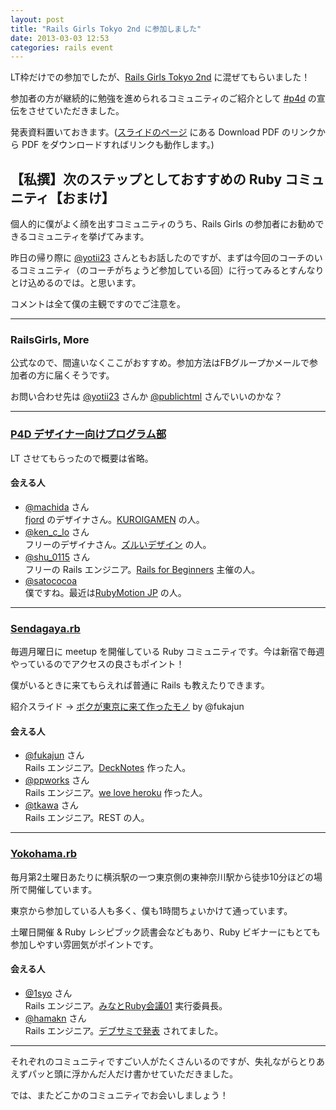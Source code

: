 ```yaml
---
layout: post
title: "Rails Girls Tokyo 2nd に参加しました"
date: 2013-03-03 12:53
categories: rails event
---
```

LT枠だけでの参加でしたが、[Rails Girls Tokyo 2nd](http://railsgirls.com/tokyo) に混ぜてもらいました！

参加者の方が継続的に勉強を進められるコミュニティのご紹介として [#p4d](http://prog4designer.github.com/) の宣伝をさせていただきました。

発表資料置いておきます。([スライドのページ](https://speakerdeck.com/satococoa/p4d-rails-girls-tokyo-2nd) にある Download PDF のリンクから PDF をダウンロードすればリンクも動作します。)

<script async class="speakerdeck-embed" data-id="b3a93dc064cc013060a912313916f057" data-ratio="1.2994923857868" src="//speakerdeck.com/assets/embed.js"></script>


## 【私撰】次のステップとしておすすめの Ruby コミュニティ【おまけ】

個人的に僕がよく顔を出すコミュニティのうち、Rails Girls の参加者にお勧めできるコミュニティを挙げてみます。

昨日の帰り際に [@yotii23](https://twitter.com/yotii23) さんともお話したのですが、まずは今回のコーチのいるコミュニティ（のコーチがちょうど参加している回）に行ってみるとすんなりとけ込めるのでは。と思います。

コメントは全て僕の主観ですのでご注意を。

----

### RailsGirls, More

公式なので、間違いなくここがおすすめ。参加方法はFBグループかメールで参加者の方に届くそうです。

お問い合わせ先は [@yotii23](https://twitter.com/yotii23) さんか [@publichtml](https://twitter.com/publichtml) さんでいいのかな？

----

### [P4D デザイナー向けプログラム部](http://prog4designer.github.com/)
LT させてもらったので概要は省略。

#### 会える人
- [@machida](http://twitter.com/machida) さん  
[fjord](http://fjord.jp) のデザイナさん。[KUROIGAMEN](http://kuroigamen.com) の人。
- [@ken_c_lo](http://twitter.com/ken_c_lo) さん  
フリーのデザイナさん。[ズルいデザイン](https://speakerdeck.com/ken_c_lo/zurui-design) の人。
- [@shu_0115](https://twitter.com/shu_0115) さん  
フリーの Rails エンジニア。[Rails for Beginners](http://rails4beginners.github.com/home/) 主催の人。
- [@satococoa](http://twitter.com/satococoa)  
僕ですね。最近は[RubyMotion JP](http://rubymotion.jp) の人。

----

### [Sendagaya.rb](https://ishikitakai.com/groups/1)

毎週月曜日に meetup を開催している Ruby コミュニティです。今は新宿で毎週やっているのでアクセスの良さもポイント！

僕がいるときに来てもらえれば普通に Rails も教えたりできます。

紹介スライド -> [ボクが東京に来て作ったモノ](http://decknotes.com/slides/17) by @fukajun


#### 会える人
- [@fukajun](http://twitter.com/fukajun) さん  
Rails エンジニア。[DeckNotes](http://decknotes.com/) 作った人。
- [@ppworks](http://twitter.com/ppworks) さん  
Rails エンジニア。[we love heroku](http://welove.herokuapp.com) 作った人。
- [@tkawa](https://twitter.com/tkawa) さん  
Rails エンジニア。REST の人。

----

### [Yokohama.rb](http://bukt.org/groups/3)

毎月第2土曜日あたりに横浜駅の一つ東京側の東神奈川駅から徒歩10分ほどの場所で開催しています。

東京から参加している人も多く、僕も1時間ちょいかけて通っています。

土曜日開催 & Ruby レシピブック読書会などもあり、Ruby ビギナーにもとても参加しやすい雰囲気がポイントです。

#### 会える人
- [@1syo](https://twitter.com/1syo) さん    
Rails エンジニア。[みなとRuby会議01](http://regional.rubykaigi.org/minato01) 実行委員長。
- [@hamakn](https://twitter.com/hamakn) さん  
Rails エンジニア。[デブサミで発表](http://d.hatena.ne.jp/hamakn/20130217) されてました。

----

それぞれのコミュニティですごい人がたくさんいるのですが、失礼ながらとりあえずパッと頭に浮かんだ人だけ書かせていただきました。

では、またどこかのコミュニティでお会いしましょう！
